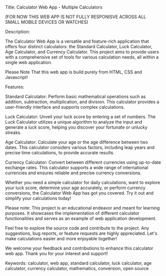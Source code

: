Title: Calculator Web App - Multiple Calculators

(FOR NOW THIS WEB APP IS NOT FULLY RESPONISVE ACROSS ALL SMALL MOBILE DEVICES OR WATCHES)

Description:

The Calculator Web App is a versatile and feature-rich application that offers four distinct calculators: the Standard Calculator, Luck Calculator, Age Calculator, and Currency Calculator. This project aims to provide users with a comprehensive set of tools for various calculation needs, all within a single web application.

Please Note That this web app is build purely from HTML, CSS and Javascript!

Features:

Standard Calculator: Perform basic mathematical operations such as addition, subtraction, multiplication, and division. This calculator provides a user-friendly interface and supports complex calculations.

Luck Calculator: Unveil your luck score by entering a set of numbers. The Luck Calculator utilizes a unique algorithm to analyze the input and generate a luck score, helping you discover your fortunate or unlucky streaks.

Age Calculator: Calculate your age or the age difference between two dates. This calculator considers various factors, including leap years and precise time calculations, to provide accurate results.

Currency Calculator: Convert between different currencies using up-to-date exchange rates. This calculator supports a wide range of international currencies and ensures reliable and precise currency conversions.


Whether you need a simple calculator for daily calculations, want to explore your luck score, determine your age accurately, or perform currency conversions, the Calculator Web App has got you covered. Try it out and simplify your calculations today!

Please note: This project is an educational endeavor and meant for learning purposes. It showcases the implementation of different calculator functionalities and serves as an example of web application development.

Feel free to explore the source code and contribute to the project. Any suggestions, bug reports, or feature requests are highly appreciated. Let's make calculations easier and more enjoyable together!


We welcome your feedback and contributions to enhance this calculator web app. Thank you for your interest and support!

Keywords: calculator, web app, standard calculator, luck calculator, age calculator, currency calculator, mathematics, conversion, open source
